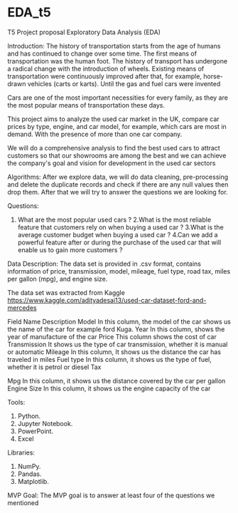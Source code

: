 # EDA_t5
  T5 Project proposal
Exploratory Data Analysis (EDA)


Introduction:
The history of transportation starts from the age of humans and has continued to change over some time. The first means of transportation was the human foot.
The history of transport has undergone a radical change with the introduction of wheels. Existing means of transportation were continuously improved after that, for example, horse-drawn vehicles (carts or karts).
Until the gas and fuel cars were invented

Cars are one of the most important necessities for every family, as they are the most popular means of transportation these days.

This project aims to analyze the used car market in the UK, compare car prices by type, engine, and car model, for example, which cars are most in demand. With the presence of more than one car company.

We will do a comprehensive analysis to find the best used cars to attract customers so that our showrooms are among the best and we can achieve the company's goal and vision for development in the used car sectors

Algorithms:
After we explore data, we will do data cleaning, pre-processing and delete the duplicate records and check if there are any null values then drop them. After that we will try to answer the questions we are looking for.

Questions:
1. What are the most popular used cars ?
2.What is the most reliable feature that customers rely on when buying a used car ?
3.What is the average customer budget when buying a used car ?
4.Can we add a powerful feature after or during the purchase of the used car that will enable us to gain more customers ?

Data Description:
The data set is provided in .csv format,  contains information of price, transmission, model, mileage, fuel type, road tax, miles per gallon (mpg), and engine size. 

The data set was extracted from Kaggle https://www.kaggle.com/adityadesai13/used-car-dataset-ford-and-mercedes


Field Name
Description
Model
In this column, the model of the car shows us the name of the car for example ford  Kuga.
Year
In this column, shows the year of manufacture of the car
Price
This column shows the cost of car 
Transmission
It shows us the type of car transmission, whether it is manual or automatic
Mileage
In this column, It shows us the distance the car has traveled in miles
Fuel type
In this column, it shows us the type of fuel, whether it is petrol or diesel
Tax


Mpg
In this column, it shows us the distance covered by the car per gallon
Engine Size
In this column, it shows us the engine capacity of the car



Tools:
1. Python.
2. Jupyter Notebook.
3. PowerPoint.
4. Excel

Libraries:
1. NumPy.
2. Pandas.
3. Matplotlib.

MVP Goal:
The MVP goal is to answer at least four of the questions we mentioned





